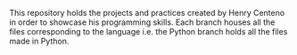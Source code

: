 This repository holds the projects and practices created by Henry Centeno in order to showcase his programming skills. Each branch houses all the files corresponding to the language i.e. the Python branch holds all the files made in Python. 
